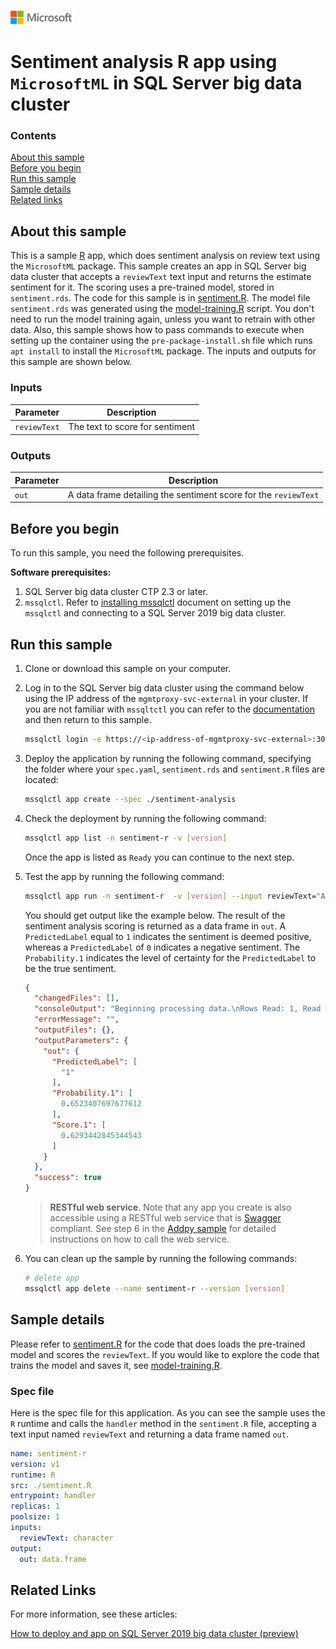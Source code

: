 ![](./media/solutions-microsoft-logo-small.png)
# Sentiment analysis R app using `MicrosoftML` in SQL Server big data cluster

### Contents

[About this sample](#about-this-sample)<br/>
[Before you begin](#before-you-begin)<br/>
[Run this sample](#run-this-sample)<br/>
[Sample details](#sample-details)<br/>
[Related links](#related-links)<br/>

<a name=about-this-sample></a>

## About this sample

This is a sample [R](https://www.r-project.org/) app, which does sentiment analysis on review text using the `MicrosoftML` package. This sample creates an app in SQL Server big data cluster that accepts a `reviewText` text input and returns the estimate sentiment for it. The scoring uses a pre-trained model, stored in `sentiment.rds`. The code for this sample is in [sentiment.R](sentiment.R). The model file `sentiment.rds` was generated using the [model-training.R](model-training.R) script. You don't need to run the model training again, unless you want to retrain with other data. Also, this sample shows how to pass commands to execute when setting up the container using the `pre-package-install.sh` file which runs `apt install` to install the `MicrosoftML` package.
The inputs and outputs for this sample are shown below.

### Inputs
|Parameter|Description|
|-|-|
|`reviewText`|The text to score for sentiment|

### Outputs
|Parameter|Description|
|-|-|
|`out`|A data frame detailing the sentiment score for the `reviewText`|


<a name=before-you-begin></a>

## Before you begin

To run this sample, you need the following prerequisites.

**Software prerequisites:**

1. SQL Server big data cluster CTP 2.3 or later.
2. `mssqlctl`. Refer to [installing mssqlctl](https://docs.microsoft.com/en-us/sql/big-data-cluster/deploy-install-mssqlctl?view=sqlallproducts-allversions) document on setting up the `mssqlctl` and connecting to a SQL Server 2019 big data cluster.

<a name=run-this-sample></a>

## Run this sample

1. Clone or download this sample on your computer.
2. Log in to the SQL Server big data cluster using the command below using the IP address of the `mgmtproxy-svc-external` in your cluster. If you are not familiar with `mssqltctl` you can refer to the [documentation](https://docs.microsoft.com/en-us/sql/big-data-cluster/big-data-cluster-create-apps?view=sqlallproducts-allversions) and then return to this sample.

    ```bash
    mssqlctl login -e https://<ip-address-of-mgmtproxy-svc-external>:30777 -u <user-name> -p <password>
    ```
3. Deploy the application by running the following command, specifying the folder where your `spec.yaml`, `sentiment.rds` and `sentiment.R` files are located:
    ```bash
    mssqlctl app create --spec ./sentiment-analysis
    ```
4. Check the deployment by running the following command:
    ```bash
    mssqlctl app list -n sentiment-r -v [version]
    ```
    Once the app is listed as `Ready` you can continue to the next step.
5. Test the app by running the following command:
    ```bash
    mssqlctl app run -n sentiment-r  -v [version] --input reviewText="Absolutely the best movie experience I have ever had!"
    ```
    You should get output like the example below. The result of the sentiment analysis scoring is returned as a data frame in `out`. A `PredictedLabel` equal to `1` indicates the sentiment is deemed positive, whereas a `PredictedLabel` of `0` indicates a negative sentiment. The `Probability.1` indicates the level of certainty for the `PredictedLabel` to be the true sentiment.
    ```json
    {
      "changedFiles": [],
      "consoleOutput": "Beginning processing data.\nRows Read: 1, Read Time: 8.51154e-05, Transform Time: 1.90735e-06\nBeginning processing data.\nElapsed time: 00:00:00.0364881\nFinished writing 1 rows.\nWriting completed.\n",
      "errorMessage": "",
      "outputFiles": {},
      "outputParameters": {
        "out": {
          "PredictedLabel": [
            "1"
          ],
          "Probability.1": [
            0.6523407697677612
          ],
          "Score.1": [
            0.6293442845344543
          ]
        }
      },
      "success": true
    }
    ```

    > **RESTful web service**. Note that any app you create is also accessible using a RESTful web service that is [Swagger](swagger.io) compliant. See step 6 in the [Addpy sample](../addpy/README.md#restapi) for detailed instructions on how to call the web service.

6. You can clean up the sample by running the following commands:
    ```bash
    # delete app
    mssqlctl app delete --name sentiment-r --version [version]
    ```

<a name=sample-details></a>

## Sample details

Please refer to [sentiment.R](sentiment.R) for the code that does loads the pre-trained model and scores the `reviewText`. If you would like to explore the code that trains the model and saves it, see [model-training.R](model-training.R).

### Spec file
Here is the spec file for this application. As you can see the sample uses the `R` runtime and calls the `handler` method in the `sentiment.R` file, accepting a text input named `reviewText` and returning a data frame named `out`.

```yaml
name: sentiment-r
version: v1
runtime: R
src: ./sentiment.R
entrypoint: handler
replicas: 1
poolsize: 1
inputs:
  reviewText: character
output:
  out: data.frame
```

<a name=related-links></a>

## Related Links
For more information, see these articles:

[How to deploy and app on SQL Server 2019 big data cluster (preview)](https://docs.microsoft.com/en-us/sql/big-data-cluster/big-data-cluster-create-apps?view=sqlallproducts-allversions)